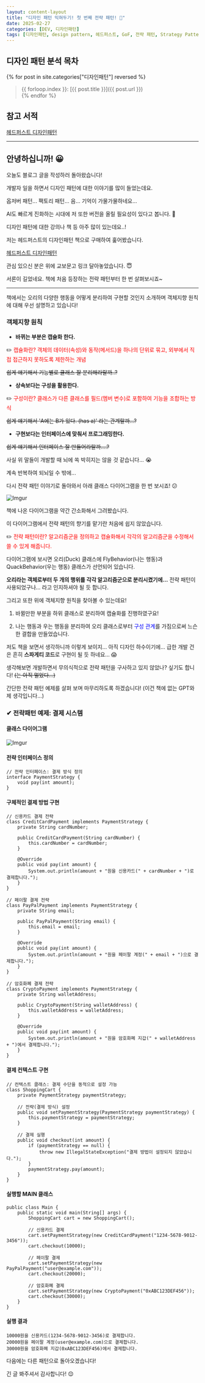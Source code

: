 ```yaml
---
layout: content-layout
title: "디자인 패턴 익혀두기! 첫 번째 전략 패턴! 🧐"
date: 2025-02-27
categories: [DEV, 디자인패턴]
tags: [디자인패턴, design pattern, 헤드퍼스트, GoF, 전략 패턴, Strategy Pattern]
---
```


## 디자인 패턴 분석 목차

{% for post in site.categories["디자인패턴"] reversed %}
> {{ forloop.index }}: [{{ post.title }}]({{ post.url }})    
{% endfor %}

## 참고 서적

[헤드퍼스트 디자인패턴](https://product.kyobobook.co.kr/detail/S000001810483)

---

## 안녕하십니까! 😀

오늘도 블로그 글을 작성하러 돌아왔습니다!

개발자 일을 하면서 디자인 패턴에 대한 이야기를 많이 들었는데요.

옵저버 패턴... 팩토리 패턴... 음... 기억이 가물가물하네요...

AI도 빠르게 진화하는 시대에 저 또한 버전을 올릴 필요성이 있다고 봅니다. 🤯

디자인 패턴에 대한 강의나 책 등 아주 많이 있는데요..!

저는 헤드퍼스트의 디자인패턴 책으로 구매하여 훑어봤습니다.

[헤드퍼스트 디자인패턴](https://product.kyobobook.co.kr/detail/S000001810483)

관심 있으신 분은 위에 교보문고 링크 달아놓았습니다. 😇

서론이 길었네요. 책에 처음 등장하는 전략 패턴부터 한 번 살펴보시죠~

---

책에서는 오리의 다양한 행동을 어떻게 분리하여 구현할 것인지 소개하며 객체지향 원칙에 대해 우선 설명하고 있습니다!

### 객체지향 원칙

- **바뀌는 부분은 캡슐화 한다.**

✏️ <span style="color: red;">캡슐화란? 객체의 데이터(속성)와 동작(메서드)을 하나의 단위로 묶고, 외부에서 직접 접근하지 못하도록 제한하는 개념</span>

~~쉽게 얘기해서 기능별로 클래스 잘 분리해라랄까..?~~

- **상속보다는 구성을 활용한다.**

✏️ <span style="color: red;">구성이란? 클래스가 다른 클래스를 필드(멤버 변수)로 포함하여 기능을 조합하는 방식</span>

~~쉽게 얘기해서 'A에는 B가 있다. (has a)' 라는 관계랄까...?~~

- **구현보다는 인터페이스에 맞춰서 프로그래밍한다.**

~~쉽게 얘기해서 인터페이스 잘 만들어라랄까....?~~

사실 위 말들이 개발할 때 뇌에 쏙 박히지는 않을 것 같습니다... 😭

계속 반복하여 되뇌일 수 밖에...

다시 전략 패턴 이야기로 돌아와서 아래 클래스 다이어그램을 한 번 보시죠! 😕

![Imgur](https://i.imgur.com/Iu9MJSo.png)

책에 나온 다이어그램을 약간 간소화해서 그려봤습니다.

이 다이어그램에서 전략 패턴의 향기를 맡기란 처음에 쉽지 않았습니다.

✏️ <span style="color: red;">전략 패턴이란? 알고리즘군을 정의하고 캡슐화해서 각각의 알고리즘군을 수정해서 쓸 수 있게 해줍니다.</span>

다이어그램에 보시면 오리(Duck) 클래스에 FlyBehavior(나는 행동)과 QuackBehavior(우는 행동) 클래스가 선언되어 있습니다.

**오리라는 객체로부터 두 개의 행위를 각각 알고리즘군으로 분리시켰기에...** 전략 패턴이 사용되었구나... 라고 인지하셔야 될 듯 합니다.

그리고 또한 위에 객체지향 원칙을 찾아볼 수 있는데요!

1. 바뀔만한 부분을 하위 클래스로 분리하여 캡슐화를 진행하였구요!

2. 나는 행동과 우는 행동을 분리하여 오리 클래스로부터 <span style="color: blue;">구성 관계</span>를 가짐으로써 느슨한 결합을 만들었습니다.

저도 책을 보면서 생각하니까 이렇게 보이지... 아직 디자인 하수이기에... 급한 개발 건은 흔히 **스파게티 코드**로 구현이 될 듯 하네요... 😱

생각해보면 개발하면서 무의식적으로 전략 패턴을 구사하고 있지 않았나? 싶기도 합니다! ~~(는 아직 멀었다...)~~

간단한 전략 패턴 예제를 살펴 보며 마무리하도록 하겠습니다! (이건 책에 없는 GPT와 제 생각입니다...)

### ✔ 전략패턴 예제: 결제 시스템

#### 클래스 다이어그램
![Imgur](https://i.imgur.com/4gLpLDs.png)

#### 전략 인터페이스 정의
```
// 전략 인터페이스: 결제 방식 정의
interface PaymentStrategy {
    void pay(int amount);
}
```
#### 구체적인 결제 방법 구현
```
// 신용카드 결제 전략
class CreditCardPayment implements PaymentStrategy {
    private String cardNumber;

    public CreditCardPayment(String cardNumber) {
        this.cardNumber = cardNumber;
    }

    @Override
    public void pay(int amount) {
        System.out.println(amount + "원을 신용카드(" + cardNumber + ")로 결제합니다.");
    }
}

// 페이팔 결제 전략
class PayPalPayment implements PaymentStrategy {
    private String email;

    public PayPalPayment(String email) {
        this.email = email;
    }

    @Override
    public void pay(int amount) {
        System.out.println(amount + "원을 페이팔 계정(" + email + ")으로 결제합니다.");
    }
}

// 암호화폐 결제 전략
class CryptoPayment implements PaymentStrategy {
    private String walletAddress;

    public CryptoPayment(String walletAddress) {
        this.walletAddress = walletAddress;
    }

    @Override
    public void pay(int amount) {
        System.out.println(amount + "원을 암호화폐 지갑(" + walletAddress + ")에서 결제합니다.");
    }
}
```
#### 결제 컨텍스트 구현
```
// 컨텍스트 클래스: 결제 수단을 동적으로 설정 가능
class ShoppingCart {
    private PaymentStrategy paymentStrategy;

    // 전략(결제 방식) 설정
    public void setPaymentStrategy(PaymentStrategy paymentStrategy) {
        this.paymentStrategy = paymentStrategy;
    }

    // 결제 실행
    public void checkout(int amount) {
        if (paymentStrategy == null) {
            throw new IllegalStateException("결제 방법이 설정되지 않았습니다.");
        }
        paymentStrategy.pay(amount);
    }
}
```
#### 실행할 MAIN 클래스
```
public class Main {
    public static void main(String[] args) {
        ShoppingCart cart = new ShoppingCart();

        // 신용카드 결제
        cart.setPaymentStrategy(new CreditCardPayment("1234-5678-9012-3456"));
        cart.checkout(10000);

        // 페이팔 결제
        cart.setPaymentStrategy(new PayPalPayment("user@example.com"));
        cart.checkout(20000);

        // 암호화폐 결제
        cart.setPaymentStrategy(new CryptoPayment("0xABC123DEF456"));
        cart.checkout(30000);
    }
}
```
#### 실행 결과
```
10000원을 신용카드(1234-5678-9012-3456)로 결제합니다.
20000원을 페이팔 계정(user@example.com)으로 결제합니다.
30000원을 암호화폐 지갑(0xABC123DEF456)에서 결제합니다.
```

다음에는 다른 패턴으로 돌아오겠습니다!

긴 글 봐주셔서 감사합니다! 😌